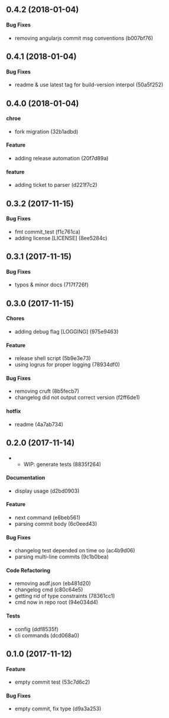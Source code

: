 ## 0.4.2 (2018-01-04)

#### Bug Fixes

* removing angularjs commit msg conventions (b007bf76) 




## 0.4.1 (2018-01-04)

#### Bug Fixes

* readme & use latest tag for build-version interpol (50a5f252) 




## 0.4.0 (2018-01-04)

#### chroe

* fork migration (32b1adbd) 

#### Feature

* adding release automation (20f7d89a) 

#### feature

* adding ticket to parser (d221f7c2) 




## 0.3.2 (2017-11-15)

#### Bug Fixes

* fmt commit_test (f1c761ca) 
* adding license [LICENSE] (8ee5284c) 




## 0.3.1 (2017-11-15)

#### Bug Fixes

* typos & minor docs (717f726f) 




## 0.3.0 (2017-11-15)

#### Chores

* adding debug flag [LOGGING] (975e9463) 

#### Feature

* release shell script (5b9e3e73) 
* using logrus for proper logging (78934df0) 

#### Bug Fixes

* removing cruft (8b5fecb7) 
* changelog did not output correct version (f2ff6de1) 

#### hotfix

* readme (4a7ab734) 




## 0.2.0 (2017-11-14)

#### 

* * WIP: generate tests (8835f264) 

#### Documentation

* display usage (d2bd0903) 

#### Feature

* next command (e6beb561) 
* parsing commit body (6c0eed43) 

#### Bug Fixes

* changelog test depended on time oo (ac4b9d06) 
* parsing multi-line commits (9c1b0bea) 

#### Code Refactoring

* removing asdf.json (eb481d20) 
* changelog cmd (c80c64e5) 
* getting rid of type constraints (78361cc1) 
* cmd now in repo root (94e034d4) 

#### Tests

* config (ddf8535f) 
* cli commands (dcd068a0) 




## 0.1.0 (2017-11-12)

#### Feature

* empty commit test (53c7d6c2) 

#### Bug Fixes

* empty commit, fix type (d9a3a253) 




